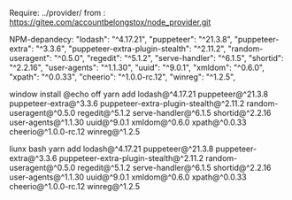 Require:
../provider/
from : https://gitee.com/accountbelongstox/node_provider.git

NPM-depandecy:
    "lodash": "^4.17.21",
    "puppeteer": "^21.3.8",
    "puppeteer-extra": "^3.3.6",
    "puppeteer-extra-plugin-stealth": "^2.11.2",
    "random-useragent": "^0.5.0",
    "regedit": "^5.1.2",
    "serve-handler": "^6.1.5",
    "shortid": "^2.2.16",
    "user-agents": "^1.1.30",
    "uuid": "^9.0.1",
    "xmldom": "^0.6.0",
    "xpath": "^0.0.33",
    "cheerio": "^1.0.0-rc.12",
    "winreg": "^1.2.5",

window install
@echo off
yarn add lodash@^4.17.21 puppeteer@^21.3.8 puppeteer-extra@^3.3.6 puppeteer-extra-plugin-stealth@^2.11.2 random-useragent@^0.5.0 regedit@^5.1.2 serve-handler@^6.1.5 shortid@^2.2.16 user-agents@^1.1.30 uuid@^9.0.1 xmldom@^0.6.0 xpath@^0.0.33 cheerio@^1.0.0-rc.12 winreg@^1.2.5

liunx bash
yarn add lodash@^4.17.21 puppeteer@^21.3.8 puppeteer-extra@^3.3.6 puppeteer-extra-plugin-stealth@^2.11.2 random-useragent@^0.5.0 regedit@^5.1.2 serve-handler@^6.1.5 shortid@^2.2.16 user-agents@^1.1.30 uuid@^9.0.1 xmldom@^0.6.0 xpath@^0.0.33 cheerio@^1.0.0-rc.12 winreg@^1.2.5
